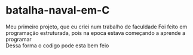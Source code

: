# batalha-naval-em-C
Meu primeiro projeto, que eu criei num trabalho de faculdade
Foi feito em programação estruturada, pois na epoca estava começando a aprende a programar <br>
Dessa forma o codigo pode esta bem feio
